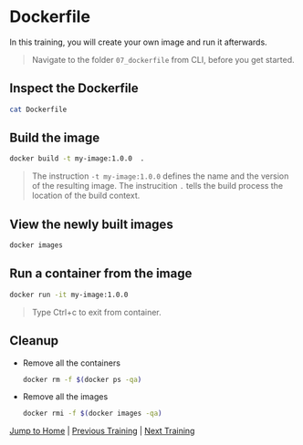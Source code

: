 # Dockerfile

In this training, you will create your own image and run it afterwards.

>Navigate to the folder `07_dockerfile` from CLI, before you get started.

## Inspect the Dockerfile

```bash
cat Dockerfile
```

## Build the image

```bash
docker build -t my-image:1.0.0  .
```

>The instruction `-t my-image:1.0.0` defines the name and the version of the resulting image.
>The instrucition `.` tells the build process the location of the build context.

## View the newly built images

```bash
docker images
```

## Run a container from the image

```bash
docker run -it my-image:1.0.0
```

>Type Ctrl+c to exit from container.

## Cleanup

* Remove all the containers

  ```bash
  docker rm -f $(docker ps -qa)
  ```

* Remove all the images

  ```bash
  docker rmi -f $(docker images -qa)
  ```

[Jump to Home](../README.md) | [Previous Training](../06_build-images-interactive/README.md) | [Next Training](../08_dockerfile_webserver/README.md)

